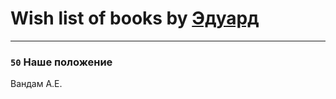 # Wish list of books by [Эдуард](https://plus.google.com/118063907048531198648)
---

### `50` Наше положение
Вандам А.Е.

